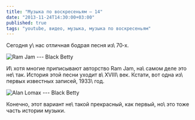 ```yaml
---
title: "Музыка по воскресеньям — 14"
date: "2013-11-24T14:30:00+03:00"
published: true
tags: "youtube, видео, музыка, музыка по воскресеньям"
---
```


Сегодня у\ нас отличная бодрая песня из\ 70&#8209;х.

![Ram Jam --- Black Betty](http://www.youtube.com/watch?v=V0OFF3q4Pxk)

И\ хотя многие приписывают авторство Ram Jam, на\ самом деле это не\ так. История этой песни уходит в\ XVIII\ век.
Кстати, вот одна из\ первых известных записей, 1933\ год.

![Alan Lomax --- Black Betty](http://www.youtube.com/watch?v=6AzJLFSIUxU)

Конечно, этот вариант не\ такой прекрасный, как первый, но\ это тоже часть истории музыки.
